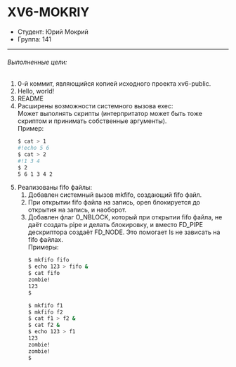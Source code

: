 # XV6-MOKRIY

- Студент: Юрий Мокрий
- Группа: 141
---

###### Выполненные цели:
1.  0-й коммит, являющийся копией исходного проекта xv6-public.
2.  Hello, world!
3.  README
4.  Расширены возможности системного вызова exec:  
Может выполнять скрипты (интерпритатор может быть тоже скриптом и принимать собственные аргументы).  
Пример:  
    ```bash
    $ cat > 1  
    #!echo 5 6  
    $ cat > 2  
    #!1 3 4  
    $ 2  
    5 6 1 3 4 2
    ```
5. Реализованы fifo файлы: 
    1. Добавлен системный вызов mkfifo, создающий fifo файл.
    2. При открытии fifo файла на запись, open блокируется до открытия на запись, и наоборот.
    3. Добавлен флаг O_NBLOCK, который при открытии fifo файла, не даёт создать pipe и делать блокировку, и вместо FD_PIPE дескриптора создаёт FD_NODE. Это помогает ls не зависать на fifo файлах.  
Примеры:  
        ```bash
        $ mkfifo fifo
        $ echo 123 > fifo &
        $ cat fifo
        zombie!
        123
        $
        ```
        ```bash
        $ mkfifo f1
        $ mkfifo f2
        $ cat f1 > f2 &
        $ cat f2 &
        $ echo 123 > f1
        123
        zombie!
        zombie!
        $
        ```